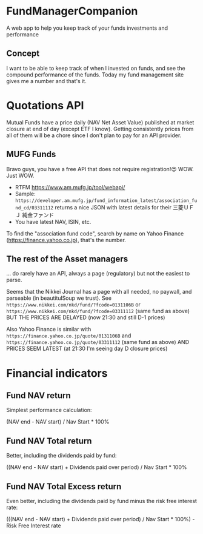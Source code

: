 # FundManagerCompanion
A web app to help you keep track of your funds investments and performance

## Concept
I want to be able to keep track of when I invested on funds, and see the compound performance of the funds. Today my fund management site gives me a number and that's it.

# Quotations API
Mutual Funds have a price daily (NAV Net Asset Value) published at market closure at end of day (except ETF I know). Getting consistently prices from all of them will be a chore since I don't plan to pay for an API provider. 

## MUFG Funds
Bravo guys, you have a free API that does not require registration!😍 WOW. Just WOW.
- RTFM https://www.am.mufg.jp/tool/webapi/
- Sample: `https://developer.am.mufg.jp/fund_information_latest/association_fund_cd/03311112` returns a nice JSON with latest details for their 三菱ＵＦＪ 純金ファンド
- You have latest NAV, ISIN, etc.

To find the "association fund code", search by name on Yahoo Finance (https://finance.yahoo.co.jp), that's the number.

## The rest of the Asset managers
... do rarely have an API, always a page (regulatory) but not the easiest to parse.

Seems that the Nikkei Journal has a page with all needed, no paywall, and parseable (in beautitulSoup we trust).
See `https://www.nikkei.com/nkd/fund/?fcode=0131106B` or `https://www.nikkei.com/nkd/fund/?fcode=03311112` (same fund as above) BUT THE PRICES ARE DELAYED (now 21:30 and still D-1 prices)

Also Yahoo Finance is similar with `https://finance.yahoo.co.jp/quote/0131106B` and `https://finance.yahoo.co.jp/quote/03311112` (same fund as above) AND PRICES SEEM LATEST (at 21:30 I'm seeing day D closure prices)

# Financial indicators

## Fund NAV return
Simplest performance calculation:

(NAV end - NAV start) / Nav Start * 100%

## Fund NAV Total return
Better, including the dividends paid by fund:

((NAV end - NAV start) + Dividends paid over period) / Nav Start * 100%

## Fund NAV Total Excess return
Even better, including the dividends paid by fund minus the risk free interest rate:

(((NAV end - NAV start) + Dividends paid over period) / Nav Start * 100%) - Risk Free Interest rate

